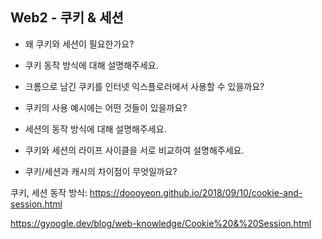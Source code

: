 ## Web2 - 쿠키 & 세션
- 왜 쿠키와 세션이 필요한가요?
- 쿠키 동작 방식에 대해 설명해주세요.
- 크롬으로 남긴 쿠키를 인터넷 익스플로러에서 사용할 수 있을까요?
- 쿠키의 사용 예시에는 어떤 것들이 있을까요?

- 세션의 동작 방식에 대해 설명해주세요.
- 쿠키와 세션의 라이프 사이클을 서로 비교하여 설명해주세요.

- 쿠키/세션과 캐시의 차이점이 무엇일까요?

쿠키, 세션 동작 방식: https://doooyeon.github.io/2018/09/10/cookie-and-session.html

https://gyoogle.dev/blog/web-knowledge/Cookie%20&%20Session.html